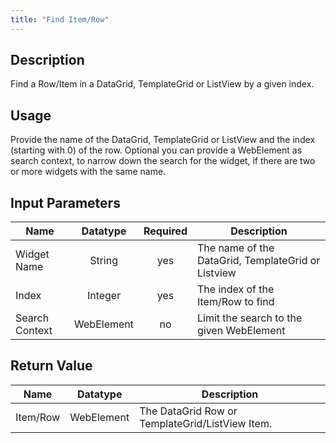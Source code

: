 ```yaml
---
title: "Find Item/Row"
---
```

## Description
Find a Row/Item in a DataGrid, TemplateGrid or ListView by a given index.

## Usage
Provide the name of the DataGrid, TemplateGrid or ListView and the index (starting with 0) of the row.
Optional you can provide a WebElement as search context, to narrow down the search for the widget, if there are two or more widgets with the same name.
## Input Parameters

Name | Datatype | Required | Description
---- |:--------:| :-------:|---------------
Widget Name | String | yes | The name of the DataGrid, TemplateGrid or Listview
Index | Integer |yes | The index of the Item/Row to find
Search Context | WebElement | no |Limit the search to the given WebElement
## Return Value

Name | Datatype | Description
---- | --------- | ---------------
Item/Row | WebElement | The DataGrid Row or TemplateGrid/ListView Item.
